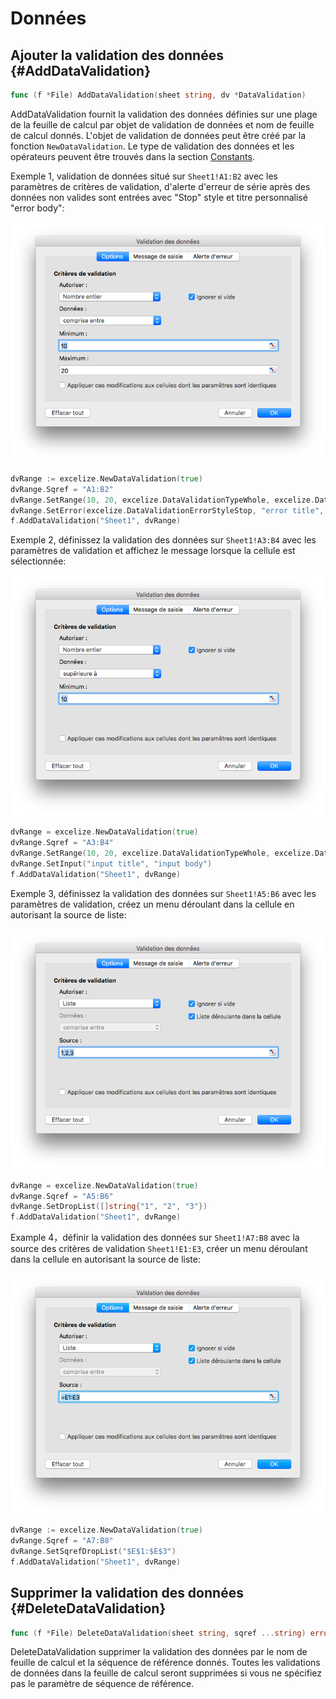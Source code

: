 # Données

## Ajouter la validation des données {#AddDataValidation}

```go
func (f *File) AddDataValidation(sheet string, dv *DataValidation)
```

AddDataValidation fournit la validation des données définies sur une plage de la feuille de calcul par objet de validation de données et nom de feuille de calcul donnés. L'objet de validation de données peut être créé par la fonction `NewDataValidation`. Le type de validation des données et les opérateurs peuvent être trouvés dans la section [Constants](constants.md).

Exemple 1, validation de données situé sur `Sheet1!A1:B2` avec les paramètres de critères de validation, d'alerte d'erreur de série après des données non valides sont entrées avec "Stop" style et titre personnalisé "error body":

!["La validation des données"](./images/data_validation_01.png "La validation des données")

```go
dvRange := excelize.NewDataValidation(true)
dvRange.Sqref = "A1:B2"
dvRange.SetRange(10, 20, excelize.DataValidationTypeWhole, excelize.DataValidationOperatorBetween)
dvRange.SetError(excelize.DataValidationErrorStyleStop, "error title", "error body")
f.AddDataValidation("Sheet1", dvRange)
```

Exemple 2, définissez la validation des données sur `Sheet1!A3:B4` avec les paramètres de validation et affichez le message lorsque la cellule est sélectionnée:

!["La validation des données"](./images/data_validation_02.png "La validation des données")

```go
dvRange = excelize.NewDataValidation(true)
dvRange.Sqref = "A3:B4"
dvRange.SetRange(10, 20, excelize.DataValidationTypeWhole, excelize.DataValidationOperatorGreaterThan)
dvRange.SetInput("input title", "input body")
f.AddDataValidation("Sheet1", dvRange)
```

Exemple 3, définissez la validation des données sur `Sheet1!A5:B6` avec les paramètres de validation, créez un menu déroulant dans la cellule en autorisant la source de liste:

!["La validation des données"](./images/data_validation_03.png "La validation des données")

```go
dvRange = excelize.NewDataValidation(true)
dvRange.Sqref = "A5:B6"
dvRange.SetDropList([]string{"1", "2", "3"})
f.AddDataValidation("Sheet1", dvRange)
```

Example 4，définir la validation des données sur `Sheet1!A7:B8` avec la source des critères de validation `Sheet1!E1:E3`, créer un menu déroulant dans la cellule en autorisant la source de liste:

!["Data validation"](./images/data_validation_04.png "Data validation")

```go
dvRange := excelize.NewDataValidation(true)
dvRange.Sqref = "A7:B8"
dvRange.SetSqrefDropList("$E$1:$E$3")
f.AddDataValidation("Sheet1", dvRange)
```

## Supprimer la validation des données {#DeleteDataValidation}

```go
func (f *File) DeleteDataValidation(sheet string, sqref ...string) error
```

DeleteDataValidation supprimer la validation des données par le nom de feuille de calcul et la séquence de référence donnés. Toutes les validations de données dans la feuille de calcul seront supprimées si vous ne spécifiez pas le paramètre de séquence de référence.
